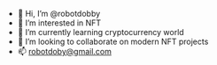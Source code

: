 - 👋 Hi, I’m @robotdobby
- 👀 I’m interested in NFT
- 🌱 I’m currently learning cryptocurrency world
- 💞️ I’m looking to collaborate on modern NFT projects
- 📫 robotdoby@gmail.com
